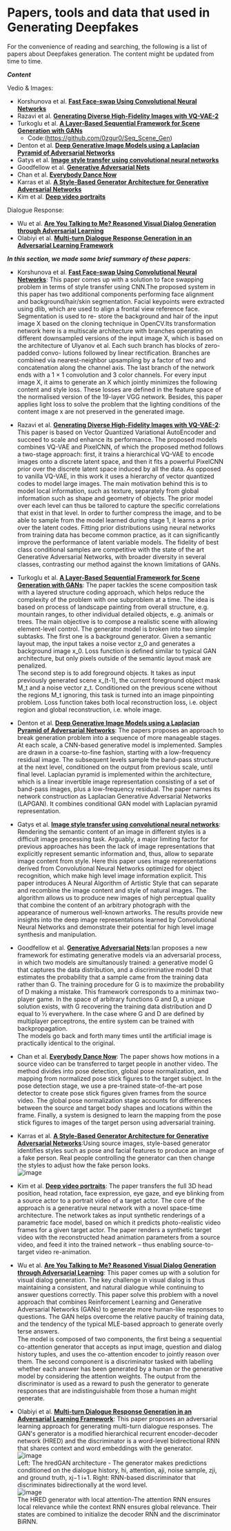 # Papers, tools and data that used in Generating Deepfakes

For the convenience of reading and searching, the following is a list of papers about Deepfakes generation. The content might  be updated from time to time.

***Content***

Vedio & Images:

- Korshunova et al. **[Fast Face-swap Using Convolutional Neural Networks](http://openaccess.thecvf.com/content_iccv_2017/html/Korshunova_Fast_Face-Swap_Using_ICCV_2017_paper.html)**
- Razavi et al. **[Generating Diverse High-Fidelity Images with VQ-VAE-2](https://arxiv.org/abs/1906.00446)**
- Turkoglu et al. **[A Layer-Based Sequential Framework for Scene Generation with GANs](https://arxiv.org/abs/1902.00671)**
  - Code:(https://github.com/0zgur0/Seq_Scene_Gen)
- Denton et al. **[Deep Generative Image Models using a Laplacian Pyramid of Adversarial Networks](https://arxiv.org/abs/1506.05751)**
- Gatys et al. **[Image style transfer using convolutional neural networks](https://www.cv-foundation.org/openaccess/content_cvpr_2016/papers/Gatys_Image_Style_Transfer_CVPR_2016_paper.pdf)**
- Goodfellow et al. **[Generative Adversarial Nets](https://arxiv.org/abs/1406.2661)**
- Chan et al. **[Everybody Dance Now](https://arxiv.org/pdf/1808.07371.pdf)**
- Karras et al. **[A Style-Based Generator Architecture for Generative Adversarial Networks](https://arxiv.org/abs/1812.04948)**
- Kim et al. **[Deep video portraits](https://web.stanford.edu/~zollhoef/papers/SG2018_DeepVideo/page.html)**

Dialogue Response:

- Wu et al. **[Are You Talking to Me? Reasoned Visual Dialog Generation through Adversarial Learning](https://arxiv.org/abs/1711.07613)**
- Olabiyi et al. **[Multi-turn Dialogue Response Generation in an Adversarial Learning Framework](https://arxiv.org/abs/1805.11752)**

***In this section, we made some brief summary of these papers:***
- Korshunova et al. **[Fast Face-swap Using Convolutional Neural Networks](http://openaccess.thecvf.com/content_iccv_2017/html/Korshunova_Fast_Face-Swap_Using_ICCV_2017_paper.html)**: This paper comes up with a solution to face swapping problem in terms of style transfer using CNN.The proposed system in this paper has two additional components performing face alignment and background/hair/skin segmentation.  Facial keypoints were extracted using dlib, which are used to align a frontal view reference face.  Segmentation is used to re- store the background and hair of the input image X based on the cloning technique in OpenCV.Its transformation network here is a multiscale architecture with branches operating on different downsampled versions of the input image X, which is based on the architecture of Ulyanov et al.  Each such branch has blocks of zero-padded convo- lutions followed by linear rectification. Branches are combined via nearest-neighbor upsampling by a factor of two and concatenation along the channel axis. The last branch of the network ends with a 1 × 1 convolution and 3 color channels. For every input image X, it aims to generate an X which jointly minimizes the following content and style loss. These losses are defined in the feature space of the normalised version of the 19-layer VGG network. Besides, this paper applies light loss to solve the problem that the lighting conditions of the content image x are not preserved in the generated image.

- Razavi et al. **[Generating Diverse High-Fidelity Images with VQ-VAE-2](https://arxiv.org/abs/1906.00446)**: This paper is based on Vector Quantized Variational AutoEncoder and succeed to scale and enhance its performance. The proposed models combines VQ-VAE and PixelCNN, of which the proposed method follows a two-stage approach: first, it trains a hierarchical VQ-VAE to encode images onto a discrete latent space, and then it fits a powerful PixelCNN prior over the discrete latent space induced by all the data. As opposed to vanilla VQ-VAE, in this work it uses a hierarchy of vector quantized codes to model large images. The main motivation behind this is to model local information, such as texture, separately from global information such as shape and geometry of objects. The prior model over each level can thus be tailored to capture the specific correlations that exist in that level. In order to further compress the image, and to be able to sample from the model learned during stage 1, it learns a prior over the latent codes. Fitting prior distributions using neural networks from training data has become common practice, as it can significantly improve the performance of latent variable models. The fidelity of  best class conditional samples are competitive with the state of the art Generative Adversarial Networks, with broader diversity in several classes, contrasting our method against the known limitations of GANs. 

- Turkoglu et al. **[A Layer-Based Sequential Framework for Scene Generation with GANs](https://arxiv.org/abs/1902.00671)**: The paper tackles the scene composition task with a layered structure coding approach, which helps reduce the complexity of the problem with one subproblem at a time. The idea is based on process of landscape painting from overall structure, e.g. mountain ranges, to other individual detailed objects, e..g. animals or trees. The main objective is to compose a realistic scene with allowing element-level control. The generator model is broken into two simpler subtasks. The first one is a background generator. Given a semantic layout map, the input takes a noise vector z_0 and generates a background image x_0. Loss function is defined similar to typical GAN architecture, but only pixels outside of the semantic layout mask are penalized.  
The second step is to add foreground objects. It takes as input previously generated scene x_(t-1), the current foreground object mask M_t and a noise vector z_t. Conditioned on the previous scene without the regions M_t ignoring, this task is turned into an image pinpointing problem. Loss function takes both local reconstruction loss, i.e. object region and global reconstruction, i.e. whole image. 

- Denton et al. **[Deep Generative Image Models using a Laplacian Pyramid of Adversarial Networks](https://arxiv.org/abs/1506.05751)**: The papers proposes an approach to break generation problem into a sequence of more manageable stages. At each scale, a CNN-based generative model is implemented. Samples are drawn in a coarse-to-fine fashion, starting with a low-frequency residual image. The subsequent levels sample the band-pass structure at the next level, conditioned on the output from previous scale, until final level. Laplacian pyramid is implemented within the architecture, which is a linear invertible image representation consisting of a set of band-pass images, plus a low-frequency residual. The paper names its network construction as Laplacian Generative Adversarial Networks (LAPGAN). It combines conditional GAN model with Laplacian pyramid representation.

- Gatys et al. **[Image style transfer using convolutional neural networks](https://www.cv-foundation.org/openaccess/content_cvpr_2016/papers/Gatys_Image_Style_Transfer_CVPR_2016_paper.pdf)**: Rendering the semantic content of an image in different styles is a difficult image processing task. Arguably, a major limiting factor for previous approaches has been the lack of image representations that explicitly represent semantic information and, thus, allow to separate image content from style. Here this paper uses image representations derived from Convolutional Neural Networks optimized for object recognition, which make high level image information explicit. This paper introduces A Neural Algorithm of Artistic Style that can separate and recombine the image content and style of natural images. The algorithm allows us to produce new images of high perceptual quality that combine the content of an arbitrary photograph with the appearance of numerous well-known artworks. The results provide new insights into the deep image representations learned by Convolutional Neural Networks and demonstrate their potential for high level image synthesis and manipulation.

- Goodfellow et al. **[Generative Adversarial Nets](https://arxiv.org/abs/1406.2661)**:Ian proposes a new framework for estimating generative models via an adversarial process, in which two models are simultanously trained: a generative model G that captures the data distribution, and a discriminative model D that estimates the probability that a sample came from the training data rather than G. The training procedure for G is to maximize the probability of D making a mistake. This framework corresponds to a minimax two-player game. In the space of arbitrary functions G and D, a unique solution exists, with G recovering the training data distribution and D equal to ½ everywhere. In the case where G and D are defined by multiplayer perceptrons, the entire system can be trained with backpropagation.  
The models go back and forth many times until the artificial image is practically identical to the original.

- Chan et al. **[Everybody Dance Now](https://arxiv.org/pdf/1808.07371.pdf)**: The paper shows how motions in a source video can be transferred to target people in another video. The method divides into pose detection, global pose normalization, and mapping from normalized pose stick figures to the target subject. In the pose detection stage, we use a pre-trained state-of-the-art pose detector to create pose stick figures given frames from the source video. The global pose normalization stage accounts for differences between the source and target body shapes and locations within the frame. Finally, a system is designed to learn the mapping from the pose stick figures to images of the target person using adversarial training. 

- Karras et al. **[A Style-Based Generator Architecture for Generative Adversarial Networks](https://arxiv.org/abs/1812.04948)**:Using source images, style-based generator identifies styles such as pose and facial features to produce an image of a fake person. Real people controlling the generator can then change the styles to adjust how the fake person looks.  
![image](https://github.com/11-785-Deepfakers/Deepfakers-playground/raw/master/images/graph3.png)  

- Kim et al. **[Deep video portraits](https://web.stanford.edu/~zollhoef/papers/SG2018_DeepVideo/page.html)**:
The paper transfers the full 3D head position, head rotation, face expression, eye gaze, and eye blinking from a source actor to a portrait video of a target actor. The core of the approach is a generative neural network with a novel space-time architecture. The network takes as input synthetic renderings of a parametric face model, based on which it predicts photo-realistic video frames for a given target actor. The paper renders a synthetic target video with the reconstructed head animation parameters from a source video, and feed it into the trained network – thus enabling source-to-target video re-animation. 


- Wu et al. **[Are You Talking to Me? Reasoned Visual Dialog Generation through Adversarial Learning](https://arxiv.org/abs/1711.07613)**: This paper comes up with a solution for visual dialog generation. The key challenge in visual dialog is thus maintaining a consistent, and natural dialogue while continuing to answer questions correctly. This paper solve this problem with a novel approach that combines Reinforcement Learning and Generative Adversarial Networks (GANs) to generate more human-like responses to questions. The GAN helps overcome the relative paucity of training data, and the tendency of the typical MLE-based approach to generate overly terse answers.  
The model is composed of two components, the ﬁrst being a sequential co-attention generator that accepts as input image, question and dialog history tuples, and uses the co-attention encoder to jointly reason over them. The second component is a discriminator tasked with labelling whether each answer has been generated by a human or the generative model by considering the attention weights. The output from the discriminator is used as a reward to push the generator to generate responses that are indistinguishable from those a human might generate.

- Olabiyi et al. **[Multi-turn Dialogue Response Generation in an Adversarial Learning Framework](https://arxiv.org/abs/1805.11752)**: This paper proposes an adversarial learning approach for generating multi-turn dialogue responses. The GAN's generator is a modified hierarchical recurrent encoder-decoder network (HRED) and the discriminator is a word-level bidirectional RNN that shares context and word embeddings with the generator.  
![image](https://github.com/11-785-Deepfakers/Deepfakers-playground/raw/master/images/graph1.png)  
Left: The hredGAN architecture - The generator makes predictions conditioned on the dialogue history, hi, attention, aji, noise sample, zji, and ground truth, xj−1 i+1. Right: RNN-based discriminator that discriminates bidirectionally at the word level.  
![image](https://github.com/11-785-Deepfakers/Deepfakers-playground/raw/master/images/graph2.png)   
The HRED generator with local attention-The attention RNN ensures local relevance while the context RNN ensures global relevance. Their states are combined to initialize the decoder RNN and the discriminator BiRNN.
